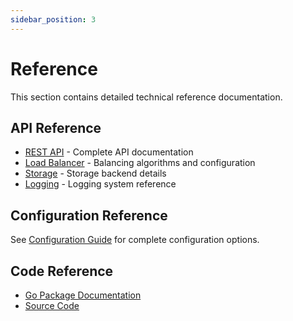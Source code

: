 ```yaml
---
sidebar_position: 3
---
```


# Reference

This section contains detailed technical reference documentation.

## API Reference

- [REST API](reference/api.md) - Complete API documentation
- [Load Balancer](reference/balancer.md) - Balancing algorithms and configuration
- [Storage](reference/storage.md) - Storage backend details
- [Logging](reference/logging.md) - Logging system reference

## Configuration Reference

See [Configuration Guide](../guides/configuration.md) for complete configuration options.

## Code Reference

- [Go Package Documentation](https://pkg.go.dev/github.com/your-org/truckllm)
- [Source Code](https://github.com/your-org/truckllm)